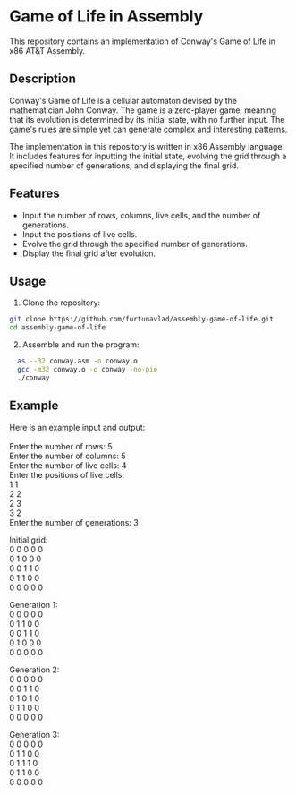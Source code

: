 # Game of Life in Assembly

This repository contains an implementation of Conway's Game of Life in x86 AT&T Assembly.

## Description

Conway's Game of Life is a cellular automaton devised by the mathematician John Conway. The game is a zero-player game, meaning that its evolution is determined by its initial state, with no further input. The game's rules are simple yet can generate complex and interesting patterns.

The implementation in this repository is written in x86 Assembly language. It includes features for inputting the initial state, evolving the grid through a specified number of generations, and displaying the final grid.

## Features

- Input the number of rows, columns, live cells, and the number of generations.
- Input the positions of live cells.
- Evolve the grid through the specified number of generations.
- Display the final grid after evolution.

## Usage

1. Clone the repository:

```bash
git clone https://github.com/furtunavlad/assembly-game-of-life.git
cd assembly-game-of-life
```
2. Assemble and run the program:
```bash
  as --32 conway.asm -o conway.o
  gcc -m32 conway.o -o conway -no-pie
  ./conway
```
## Example

Here is an example input and output: <br>
<br>
Enter the number of rows: 5 <br>
Enter the number of columns: 5 <br>
Enter the number of live cells: 4 <br>
Enter the positions of live cells: <br>
1 1<br>
2 2<br>
2 3<br>
3 2<br>
Enter the number of generations: 3<br>

Initial grid:<br>
0 0 0 0 0<br>
0 1 0 0 0<br>
0 0 1 1 0<br>
0 1 1 0 0<br>
0 0 0 0 0<br>

Generation 1:<br>
0 0 0 0 0<br>
0 1 1 0 0<br>
0 0 1 1 0<br>
0 1 0 0 0<br>
0 0 0 0 0<br>

Generation 2:<br>
0 0 0 0 0<br>
0 0 1 1 0<br>
0 1 0 1 0<br>
0 1 1 0 0<br>
0 0 0 0 0<br>

Generation 3:<br>
0 0 0 0 0<br>
0 1 1 0 0<br>
0 1 1 1 0<br>
0 1 1 0 0<br>
0 0 0 0 0<br>
